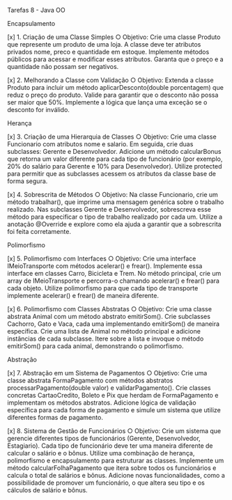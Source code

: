 Tarefas 8 - Java OO

Encapsulamento

[x] 1. Criação de uma Classe Simples
○ Objetivo: Crie uma classe Produto que represente um produto de uma
loja. A classe deve ter atributos privados nome, preco e quantidade em
estoque. Implemente métodos públicos para acessar e modificar esses
atributos. Garanta que o preço e a quantidade não possam ser negativos.

[x] 2. Melhorando a Classe com Validação
○ Objetivo: Extenda a classe Produto para incluir um método
aplicarDesconto(double porcentagem) que reduz o preço do produto.
Valide para garantir que o desconto não possa ser maior que 50%.
Implemente a lógica que lança uma exceção se o desconto for inválido.

Herança

[x] 3. Criação de uma Hierarquia de Classes
○ Objetivo: Crie uma classe Funcionario com atributos nome e salario. Em
seguida, crie duas subclasses: Gerente e Desenvolvedor. Adicione um
método calcularBonus que retorna um valor diferente para cada tipo de
funcionário (por exemplo, 20% do salário para Gerente e 10% para
Desenvolvedor). Utilize protected para permitir que as subclasses
acessem os atributos da classe base de forma segura.

[x] 4. Sobrescrita de Métodos
○ Objetivo: Na classe Funcionario, crie um método trabalhar(), que
imprime uma mensagem genérica sobre o trabalho realizado. Nas
subclasses Gerente e Desenvolvedor, sobrescreva esse método para
especificar o tipo de trabalho realizado por cada um. Utilize a anotação
@Override e explore como ela ajuda a garantir que a sobrescrita foi feita
corretamente.

Polimorfismo

[x] 5. Polimorfismo com Interfaces
○ Objetivo: Crie uma interface IMeioTransporte com métodos acelerar() e
frear(). Implemente essa interface em classes Carro, Bicicleta e Trem.
No método principal, crie um array de IMeioTransporte e percorra-o
chamando acelerar() e frear() para cada objeto. Utilize polimorfismo
para que cada tipo de transporte implemente acelerar() e frear() de
maneira diferente.

[x] 6. Polimorfismo com Classes Abstratas
○ Objetivo: Crie uma classe abstrata Animal com um método abstrato
emitirSom(). Crie subclasses Cachorro, Gato e Vaca, cada uma
implementando emitirSom() de maneira específica. Crie uma lista de
Animal no método principal e adicione instâncias de cada subclasse. Itere
sobre a lista e invoque o método emitirSom() para cada animal,
demonstrando o polimorfismo.

Abstração

[x] 7. Abstração em um Sistema de Pagamentos
○ Objetivo: Crie uma classe abstrata FormaPagamento com métodos
abstratos processarPagamento(double valor) e validarPagamento().
Crie classes concretas CartaoCredito, Boleto e Pix que herdam de
FormaPagamento e implementam os métodos abstratos. Adicione lógica de
validação específica para cada forma de pagamento e simule um sistema
que utilize diferentes formas de pagamento.

[x] 8. Sistema de Gestão de Funcionários
○ Objetivo: Crie um sistema que gerencie diferentes tipos de funcionários
(Gerente, Desenvolvedor, Estagiario). Cada tipo de funcionário deve ter
uma maneira diferente de calcular o salário e o bônus. Utilize uma
combinação de herança, polimorfismo e encapsulamento para estruturar
as classes. Implemente um método calcularFolhaPagamento que itera
sobre todos os funcionários e calcula o total de salários e bônus. Adicione
novas funcionalidades, como a possibilidade de promover um funcionário,
o que altera seu tipo e os cálculos de salário e bônus.